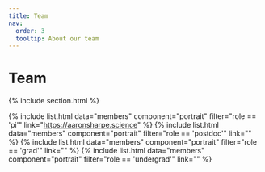 ```yaml
---
title: Team
nav:
  order: 3
  tooltip: About our team
---
```


# Team

<!-- Lorem ipsum dolor sit amet, consectetur adipiscing elit, sed do eiusmod tempor
incididunt ut labore et dolore magna aliqua. Ut enim ad minim veniam, quis
nostrud exercitation ullamco laboris nisi ut aliquip ex ea commodo consequat. -->

{% include section.html %}

{% include list.html data="members" component="portrait" filter="role == 'pi'" link="https://aaronsharpe.science" %}
{% include list.html data="members" component="portrait" filter="role == 'postdoc'" link="" %}
{% include list.html data="members" component="portrait" filter="role == 'grad'" link="" %}
{% include list.html data="members" component="portrait" filter="role == 'undergrad'" link="" %}

<!-- {% include section.html background="images/background.jpg" dark=true %}

Lorem ipsum dolor sit amet, consectetur adipiscing elit, sed do eiusmod tempor
incididunt ut labore et dolore magna aliqua. Ut enim ad minim veniam, quis
nostrud exercitation ullamco laboris nisi ut aliquip ex ea commodo consequat.

{% include section.html %}

{% capture content %}

{% include figure.html image="images/photo.jpg" %}
{% include figure.html image="images/photo.jpg" %}
{% include figure.html image="images/photo.jpg" %}

{% endcapture %}

{% include grid.html style="square" content=content %} -->
